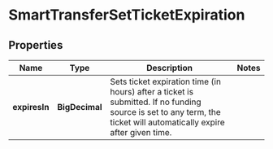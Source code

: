 

# SmartTransferSetTicketExpiration


## Properties

| Name | Type | Description | Notes |
|------------ | ------------- | ------------- | -------------|
|**expiresIn** | **BigDecimal** | Sets ticket expiration time (in hours) after a ticket is submitted. If no funding source is set to any term, the ticket will automatically expire after given time. |  |



